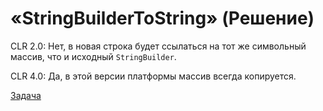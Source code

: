 # «StringBuilderToString» (Решение)

CLR 2.0: Нет, в новая строка будет ссылаться на тот же символьный массив, что и исходный `StringBuilder`.

CLR 4.0: Да, в этой версии платформы массив всегда копируется.

[Задача](./StringBuilderToString-Q.md)
